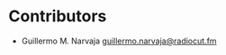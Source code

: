 # Contributors

* Guillermo M. Narvaja [guillermo.narvaja@radiocut.fm](mailto:guillermo.narvaja@radiocut.fm)
